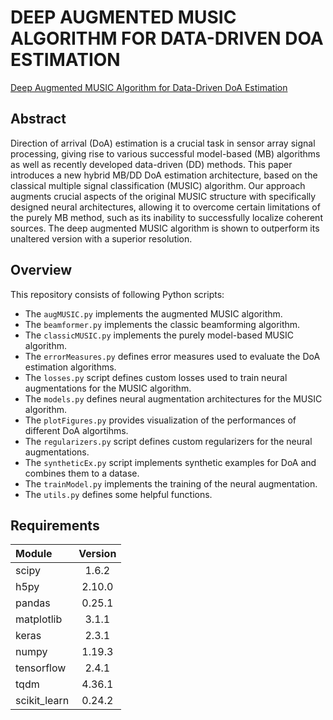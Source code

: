 # DEEP AUGMENTED MUSIC ALGORITHM FOR DATA-DRIVEN DOA ESTIMATION

[Deep Augmented MUSIC Algorithm for Data-Driven DoA Estimation](https://ieeexplore.ieee.org/document/9746637)

## Abstract

Direction of arrival (DoA) estimation is a crucial task in sensor array signal processing, giving rise to various successful model-based (MB) algorithms as well as recently developed data-driven (DD) methods. This paper introduces a new hybrid MB/DD DoA estimation architecture, based on the classical multiple signal classification (MUSIC) algorithm. Our approach augments crucial aspects of the original MUSIC structure with specifically designed neural architectures, allowing it to overcome certain limitations of the purely MB method, such as its inability to successfully localize coherent sources. The deep augmented MUSIC algorithm is shown to outperform its unaltered version with a superior resolution.


## Overview

This repository consists of following Python scripts:
* The `augMUSIC.py` implements the augmented MUSIC algorithm.
* The `beamformer.py` implements the classic beamforming algorithm.
* The `classicMUSIC.py` implements the purely model-based MUSIC algorithm.
* The `errorMeasures.py` defines error measures used to evaluate the DoA estimation algorithms.
* The `losses.py` script  defines custom losses used to train neural augmentations for the MUSIC algorithm.
* The `models.py` defines neural augmentation architectures for the MUSIC algorithm.
* The `plotFigures.py` provides visualization of the performances of different DoA algortihms.
* The `regularizers.py` script  defines custom regularizers for the neural augmentations.
* The `syntheticEx.py` script implements synthetic examples for DoA and combines them to a datase.
* The `trainModel.py` implements the training of the neural augmentation.
* The `utils.py` defines some helpful functions.


## Requirements

| Module | Version |
| :--- | :---: |
| scipy  | 1.6.2  |
| h5py  | 2.10.0 |
| pandas  | 0.25.1 |
| matplotlib  | 3.1.1 |
| keras | 2.3.1 |
| numpy  | 1.19.3 |
| tensorflow  | 2.4.1 |
| tqdm  | 4.36.1 |
| scikit_learn | 0.24.2 |

